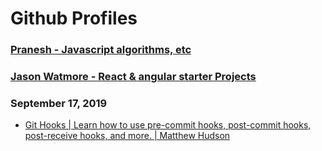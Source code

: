 # Github Profiles

### [Pranesh - Javascript algorithms, etc](https://github.com/pranesh239)
### [Jason Watmore - React & angular starter Projects](https://github.com/cornflourblue)

### September 17, 2019 
- [Git Hooks | Learn how to use pre-commit hooks, post-commit hooks, post-receive hooks, and more. | Matthew Hudson](https://githooks.com/) 